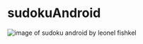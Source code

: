 # sudokuAndroid
![image of sudoku android by leonel fishkel](https://scontent-a-mia.xx.fbcdn.net/hphotos-xap1/v/t1.0-9/10930891_10205488358478648_4497800676557424744_n.jpg?oh=cc3cc94e3889ea0671142cfe6ee535e1&oe=55681888)
